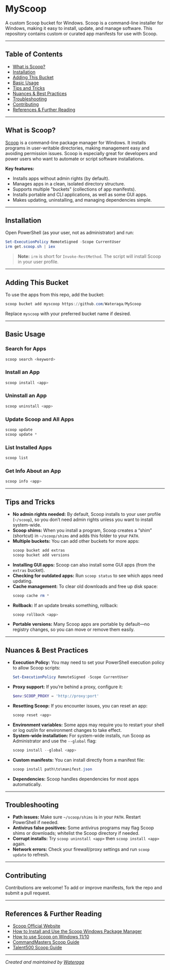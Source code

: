 # MyScoop

A custom Scoop bucket for Windows. Scoop is a command-line installer for Windows, making it easy to install, update, and manage software. This repository contains custom or curated app manifests for use with Scoop.

---

## Table of Contents

- [What is Scoop?](#what-is-scoop)
- [Installation](#installation)
- [Adding This Bucket](#adding-this-bucket)
- [Basic Usage](#basic-usage)
- [Tips and Tricks](#tips-and-tricks)
- [Nuances & Best Practices](#nuances--best-practices)
- [Troubleshooting](#troubleshooting)
- [Contributing](#contributing)
- [References & Further Reading](#references--further-reading)

---

## What is Scoop?

[Scoop](https://scoop.sh/) is a command-line package manager for Windows. It installs programs in user-writable directories, making management easy and avoiding permission issues. Scoop is especially great for developers and power users who want to automate or script software installations.

**Key features:**
- Installs apps without admin rights (by default).
- Manages apps in a clean, isolated directory structure.
- Supports multiple "buckets" (collections of app manifests).
- Installs portable and CLI applications, as well as some GUI apps.
- Makes updating, uninstalling, and managing dependencies simple.

---

## Installation

Open PowerShell (as your user, not as administrator) and run:

```powershell
Set-ExecutionPolicy RemoteSigned -Scope CurrentUser
irm get.scoop.sh | iex
```

> **Note:** `irm` is short for `Invoke-RestMethod`. The script will install Scoop in your user profile.

---

## Adding This Bucket

To use the apps from this repo, add the bucket:

```powershell
scoop bucket add myscoop https://github.com/Wateraga/MyScoop
```

Replace `myscoop` with your preferred bucket name if desired.

---

## Basic Usage

### Search for Apps

```powershell
scoop search <keyword>
```

### Install an App

```powershell
scoop install <app>
```

### Uninstall an App

```powershell
scoop uninstall <app>
```

### Update Scoop and All Apps

```powershell
scoop update
scoop update *
```

### List Installed Apps

```powershell
scoop list
```

### Get Info About an App

```powershell
scoop info <app>
```

---

## Tips and Tricks

- **No admin rights needed:** By default, Scoop installs to your user profile (`~/scoop`), so you don’t need admin rights unless you want to install system-wide.
- **Scoop shims:** When you install a program, Scoop creates a “shim” (shortcut) in `~/scoop/shims` and adds this folder to your `PATH`.
- **Multiple buckets:** You can add other buckets for more apps:
  ```powershell
  scoop bucket add extras
  scoop bucket add versions
  ```
- **Installing GUI apps:** Scoop can also install some GUI apps (from the `extras` bucket).
- **Checking for outdated apps:** Run `scoop status` to see which apps need updating.
- **Cache management:** To clear old downloads and free up disk space:
  ```powershell
  scoop cache rm *
  ```
- **Rollback:** If an update breaks something, rollback:
  ```powershell
  scoop rollback <app>
  ```
- **Portable versions:** Many Scoop apps are portable by default—no registry changes, so you can move or remove them easily.

---

## Nuances & Best Practices

- **Execution Policy:** You may need to set your PowerShell execution policy to allow Scoop scripts:
  ```powershell
  Set-ExecutionPolicy RemoteSigned -Scope CurrentUser
  ```
- **Proxy support:** If you’re behind a proxy, configure it:
  ```powershell
  $env:SCOOP_PROXY = 'http://proxy:port'
  ```
- **Resetting Scoop:** If you encounter issues, you can reset an app:
  ```powershell
  scoop reset <app>
  ```
- **Environment variables:** Some apps may require you to restart your shell or log out/in for environment changes to take effect.
- **System-wide installation:** For system-wide installs, run Scoop as Administrator and use the `--global` flag:
  ```powershell
  scoop install --global <app>
  ```
- **Custom manifests:** You can install directly from a manifest file:
  ```powershell
  scoop install path\to\manifest.json
  ```
- **Dependencies:** Scoop handles dependencies for most apps automatically.

---

## Troubleshooting

- **Path issues:** Make sure `~/scoop/shims` is in your `PATH`. Restart PowerShell if needed.
- **Antivirus false positives:** Some antivirus programs may flag Scoop shims or downloads; whitelist the Scoop directory if needed.
- **Corrupt installs:** Try `scoop uninstall <app>` then `scoop install <app>` again.
- **Network errors:** Check your firewall/proxy settings and run `scoop update` to refresh.

---

## Contributing

Contributions are welcome! To add or improve manifests, fork the repo and submit a pull request.

---

## References & Further Reading

- [Scoop Official Website](https://scoop.sh/)
- [How to Install and Use the Scoop Windows Package Manager](https://adamtheautomator.com/scoop-windows/)
- [How to use Scoop on Windows 11/10](https://umatechnology.org/how-to-use-scoop-package-management-tool-on-windows-11-10/)
- [CommandMasters Scoop Guide](https://commandmasters.com/commands/scoop-windows/)
- [Talent500 Scoop Guide](https://talent500.com/blog/how-to-install-and-use-the-scoop-windows-package-manager/)

---

*Created and maintained by [Wateraga](https://github.com/Wateraga)*
